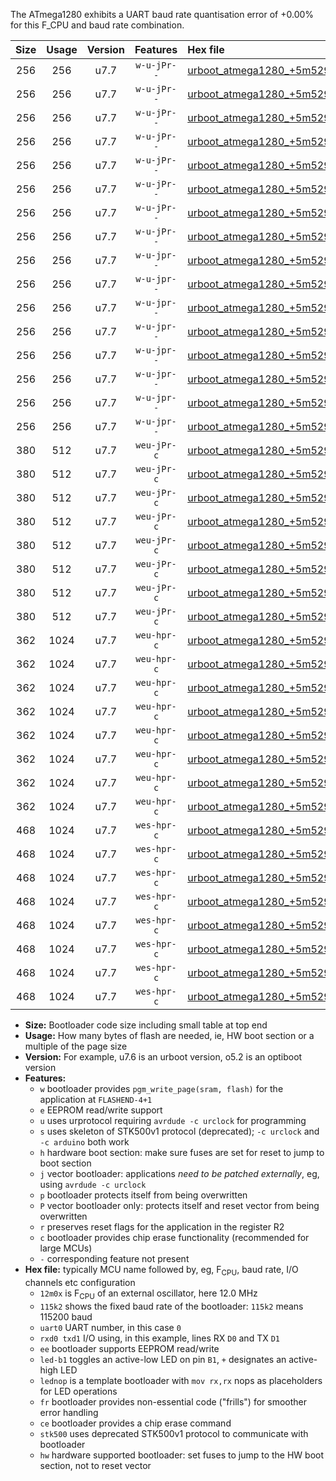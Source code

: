 The ATmega1280 exhibits a UART baud rate quantisation error of +0.00% for this F_CPU and baud rate combination.

|Size|Usage|Version|Features|Hex file|
|:-:|:-:|:-:|:-:|:--|
|256|256|u7.7|`w-u-jPr--`|[urboot_atmega1280_+5m5296x_++76k8_uart0_rxe0_txe1_led+b7.hex](https://raw.githubusercontent.com/stefanrueger/urboot.hex/main/mcus/atmega1280/external_oscillator/fcpu_+5m5296x/br_++76k8/urboot_atmega1280_+5m5296x_++76k8_uart0_rxe0_txe1_led+b7.hex)|
|256|256|u7.7|`w-u-jPr--`|[urboot_atmega1280_+5m5296x_++76k8_uart0_rxe0_txe1_lednop.hex](https://raw.githubusercontent.com/stefanrueger/urboot.hex/main/mcus/atmega1280/external_oscillator/fcpu_+5m5296x/br_++76k8/urboot_atmega1280_+5m5296x_++76k8_uart0_rxe0_txe1_lednop.hex)|
|256|256|u7.7|`w-u-jPr--`|[urboot_atmega1280_+5m5296x_++76k8_uart1_rxd2_txd3_led+b7.hex](https://raw.githubusercontent.com/stefanrueger/urboot.hex/main/mcus/atmega1280/external_oscillator/fcpu_+5m5296x/br_++76k8/urboot_atmega1280_+5m5296x_++76k8_uart1_rxd2_txd3_led+b7.hex)|
|256|256|u7.7|`w-u-jPr--`|[urboot_atmega1280_+5m5296x_++76k8_uart1_rxd2_txd3_lednop.hex](https://raw.githubusercontent.com/stefanrueger/urboot.hex/main/mcus/atmega1280/external_oscillator/fcpu_+5m5296x/br_++76k8/urboot_atmega1280_+5m5296x_++76k8_uart1_rxd2_txd3_lednop.hex)|
|256|256|u7.7|`w-u-jPr--`|[urboot_atmega1280_+5m5296x_++76k8_uart2_rxh0_txh1_led+b7.hex](https://raw.githubusercontent.com/stefanrueger/urboot.hex/main/mcus/atmega1280/external_oscillator/fcpu_+5m5296x/br_++76k8/urboot_atmega1280_+5m5296x_++76k8_uart2_rxh0_txh1_led+b7.hex)|
|256|256|u7.7|`w-u-jPr--`|[urboot_atmega1280_+5m5296x_++76k8_uart2_rxh0_txh1_lednop.hex](https://raw.githubusercontent.com/stefanrueger/urboot.hex/main/mcus/atmega1280/external_oscillator/fcpu_+5m5296x/br_++76k8/urboot_atmega1280_+5m5296x_++76k8_uart2_rxh0_txh1_lednop.hex)|
|256|256|u7.7|`w-u-jPr--`|[urboot_atmega1280_+5m5296x_++76k8_uart3_rxj0_txj1_led+b7.hex](https://raw.githubusercontent.com/stefanrueger/urboot.hex/main/mcus/atmega1280/external_oscillator/fcpu_+5m5296x/br_++76k8/urboot_atmega1280_+5m5296x_++76k8_uart3_rxj0_txj1_led+b7.hex)|
|256|256|u7.7|`w-u-jPr--`|[urboot_atmega1280_+5m5296x_++76k8_uart3_rxj0_txj1_lednop.hex](https://raw.githubusercontent.com/stefanrueger/urboot.hex/main/mcus/atmega1280/external_oscillator/fcpu_+5m5296x/br_++76k8/urboot_atmega1280_+5m5296x_++76k8_uart3_rxj0_txj1_lednop.hex)|
|256|256|u7.7|`w-u-jpr--`|[urboot_atmega1280_+5m5296x_++76k8_uart0_rxe0_txe1_led+b7_fr.hex](https://raw.githubusercontent.com/stefanrueger/urboot.hex/main/mcus/atmega1280/external_oscillator/fcpu_+5m5296x/br_++76k8/urboot_atmega1280_+5m5296x_++76k8_uart0_rxe0_txe1_led+b7_fr.hex)|
|256|256|u7.7|`w-u-jpr--`|[urboot_atmega1280_+5m5296x_++76k8_uart0_rxe0_txe1_lednop_fr.hex](https://raw.githubusercontent.com/stefanrueger/urboot.hex/main/mcus/atmega1280/external_oscillator/fcpu_+5m5296x/br_++76k8/urboot_atmega1280_+5m5296x_++76k8_uart0_rxe0_txe1_lednop_fr.hex)|
|256|256|u7.7|`w-u-jpr--`|[urboot_atmega1280_+5m5296x_++76k8_uart1_rxd2_txd3_led+b7_fr.hex](https://raw.githubusercontent.com/stefanrueger/urboot.hex/main/mcus/atmega1280/external_oscillator/fcpu_+5m5296x/br_++76k8/urboot_atmega1280_+5m5296x_++76k8_uart1_rxd2_txd3_led+b7_fr.hex)|
|256|256|u7.7|`w-u-jpr--`|[urboot_atmega1280_+5m5296x_++76k8_uart1_rxd2_txd3_lednop_fr.hex](https://raw.githubusercontent.com/stefanrueger/urboot.hex/main/mcus/atmega1280/external_oscillator/fcpu_+5m5296x/br_++76k8/urboot_atmega1280_+5m5296x_++76k8_uart1_rxd2_txd3_lednop_fr.hex)|
|256|256|u7.7|`w-u-jpr--`|[urboot_atmega1280_+5m5296x_++76k8_uart2_rxh0_txh1_led+b7_fr.hex](https://raw.githubusercontent.com/stefanrueger/urboot.hex/main/mcus/atmega1280/external_oscillator/fcpu_+5m5296x/br_++76k8/urboot_atmega1280_+5m5296x_++76k8_uart2_rxh0_txh1_led+b7_fr.hex)|
|256|256|u7.7|`w-u-jpr--`|[urboot_atmega1280_+5m5296x_++76k8_uart2_rxh0_txh1_lednop_fr.hex](https://raw.githubusercontent.com/stefanrueger/urboot.hex/main/mcus/atmega1280/external_oscillator/fcpu_+5m5296x/br_++76k8/urboot_atmega1280_+5m5296x_++76k8_uart2_rxh0_txh1_lednop_fr.hex)|
|256|256|u7.7|`w-u-jpr--`|[urboot_atmega1280_+5m5296x_++76k8_uart3_rxj0_txj1_led+b7_fr.hex](https://raw.githubusercontent.com/stefanrueger/urboot.hex/main/mcus/atmega1280/external_oscillator/fcpu_+5m5296x/br_++76k8/urboot_atmega1280_+5m5296x_++76k8_uart3_rxj0_txj1_led+b7_fr.hex)|
|256|256|u7.7|`w-u-jpr--`|[urboot_atmega1280_+5m5296x_++76k8_uart3_rxj0_txj1_lednop_fr.hex](https://raw.githubusercontent.com/stefanrueger/urboot.hex/main/mcus/atmega1280/external_oscillator/fcpu_+5m5296x/br_++76k8/urboot_atmega1280_+5m5296x_++76k8_uart3_rxj0_txj1_lednop_fr.hex)|
|380|512|u7.7|`weu-jPr-c`|[urboot_atmega1280_+5m5296x_++76k8_uart0_rxe0_txe1_ee_led+b7_fr_ce.hex](https://raw.githubusercontent.com/stefanrueger/urboot.hex/main/mcus/atmega1280/external_oscillator/fcpu_+5m5296x/br_++76k8/urboot_atmega1280_+5m5296x_++76k8_uart0_rxe0_txe1_ee_led+b7_fr_ce.hex)|
|380|512|u7.7|`weu-jPr-c`|[urboot_atmega1280_+5m5296x_++76k8_uart0_rxe0_txe1_ee_lednop_fr_ce.hex](https://raw.githubusercontent.com/stefanrueger/urboot.hex/main/mcus/atmega1280/external_oscillator/fcpu_+5m5296x/br_++76k8/urboot_atmega1280_+5m5296x_++76k8_uart0_rxe0_txe1_ee_lednop_fr_ce.hex)|
|380|512|u7.7|`weu-jPr-c`|[urboot_atmega1280_+5m5296x_++76k8_uart1_rxd2_txd3_ee_led+b7_fr_ce.hex](https://raw.githubusercontent.com/stefanrueger/urboot.hex/main/mcus/atmega1280/external_oscillator/fcpu_+5m5296x/br_++76k8/urboot_atmega1280_+5m5296x_++76k8_uart1_rxd2_txd3_ee_led+b7_fr_ce.hex)|
|380|512|u7.7|`weu-jPr-c`|[urboot_atmega1280_+5m5296x_++76k8_uart1_rxd2_txd3_ee_lednop_fr_ce.hex](https://raw.githubusercontent.com/stefanrueger/urboot.hex/main/mcus/atmega1280/external_oscillator/fcpu_+5m5296x/br_++76k8/urboot_atmega1280_+5m5296x_++76k8_uart1_rxd2_txd3_ee_lednop_fr_ce.hex)|
|380|512|u7.7|`weu-jPr-c`|[urboot_atmega1280_+5m5296x_++76k8_uart2_rxh0_txh1_ee_led+b7_fr_ce.hex](https://raw.githubusercontent.com/stefanrueger/urboot.hex/main/mcus/atmega1280/external_oscillator/fcpu_+5m5296x/br_++76k8/urboot_atmega1280_+5m5296x_++76k8_uart2_rxh0_txh1_ee_led+b7_fr_ce.hex)|
|380|512|u7.7|`weu-jPr-c`|[urboot_atmega1280_+5m5296x_++76k8_uart2_rxh0_txh1_ee_lednop_fr_ce.hex](https://raw.githubusercontent.com/stefanrueger/urboot.hex/main/mcus/atmega1280/external_oscillator/fcpu_+5m5296x/br_++76k8/urboot_atmega1280_+5m5296x_++76k8_uart2_rxh0_txh1_ee_lednop_fr_ce.hex)|
|380|512|u7.7|`weu-jPr-c`|[urboot_atmega1280_+5m5296x_++76k8_uart3_rxj0_txj1_ee_led+b7_fr_ce.hex](https://raw.githubusercontent.com/stefanrueger/urboot.hex/main/mcus/atmega1280/external_oscillator/fcpu_+5m5296x/br_++76k8/urboot_atmega1280_+5m5296x_++76k8_uart3_rxj0_txj1_ee_led+b7_fr_ce.hex)|
|380|512|u7.7|`weu-jPr-c`|[urboot_atmega1280_+5m5296x_++76k8_uart3_rxj0_txj1_ee_lednop_fr_ce.hex](https://raw.githubusercontent.com/stefanrueger/urboot.hex/main/mcus/atmega1280/external_oscillator/fcpu_+5m5296x/br_++76k8/urboot_atmega1280_+5m5296x_++76k8_uart3_rxj0_txj1_ee_lednop_fr_ce.hex)|
|362|1024|u7.7|`weu-hpr-c`|[urboot_atmega1280_+5m5296x_++76k8_uart0_rxe0_txe1_ee_led+b7_fr_ce_hw.hex](https://raw.githubusercontent.com/stefanrueger/urboot.hex/main/mcus/atmega1280/external_oscillator/fcpu_+5m5296x/br_++76k8/urboot_atmega1280_+5m5296x_++76k8_uart0_rxe0_txe1_ee_led+b7_fr_ce_hw.hex)|
|362|1024|u7.7|`weu-hpr-c`|[urboot_atmega1280_+5m5296x_++76k8_uart0_rxe0_txe1_ee_lednop_fr_ce_hw.hex](https://raw.githubusercontent.com/stefanrueger/urboot.hex/main/mcus/atmega1280/external_oscillator/fcpu_+5m5296x/br_++76k8/urboot_atmega1280_+5m5296x_++76k8_uart0_rxe0_txe1_ee_lednop_fr_ce_hw.hex)|
|362|1024|u7.7|`weu-hpr-c`|[urboot_atmega1280_+5m5296x_++76k8_uart1_rxd2_txd3_ee_led+b7_fr_ce_hw.hex](https://raw.githubusercontent.com/stefanrueger/urboot.hex/main/mcus/atmega1280/external_oscillator/fcpu_+5m5296x/br_++76k8/urboot_atmega1280_+5m5296x_++76k8_uart1_rxd2_txd3_ee_led+b7_fr_ce_hw.hex)|
|362|1024|u7.7|`weu-hpr-c`|[urboot_atmega1280_+5m5296x_++76k8_uart1_rxd2_txd3_ee_lednop_fr_ce_hw.hex](https://raw.githubusercontent.com/stefanrueger/urboot.hex/main/mcus/atmega1280/external_oscillator/fcpu_+5m5296x/br_++76k8/urboot_atmega1280_+5m5296x_++76k8_uart1_rxd2_txd3_ee_lednop_fr_ce_hw.hex)|
|362|1024|u7.7|`weu-hpr-c`|[urboot_atmega1280_+5m5296x_++76k8_uart2_rxh0_txh1_ee_led+b7_fr_ce_hw.hex](https://raw.githubusercontent.com/stefanrueger/urboot.hex/main/mcus/atmega1280/external_oscillator/fcpu_+5m5296x/br_++76k8/urboot_atmega1280_+5m5296x_++76k8_uart2_rxh0_txh1_ee_led+b7_fr_ce_hw.hex)|
|362|1024|u7.7|`weu-hpr-c`|[urboot_atmega1280_+5m5296x_++76k8_uart2_rxh0_txh1_ee_lednop_fr_ce_hw.hex](https://raw.githubusercontent.com/stefanrueger/urboot.hex/main/mcus/atmega1280/external_oscillator/fcpu_+5m5296x/br_++76k8/urboot_atmega1280_+5m5296x_++76k8_uart2_rxh0_txh1_ee_lednop_fr_ce_hw.hex)|
|362|1024|u7.7|`weu-hpr-c`|[urboot_atmega1280_+5m5296x_++76k8_uart3_rxj0_txj1_ee_led+b7_fr_ce_hw.hex](https://raw.githubusercontent.com/stefanrueger/urboot.hex/main/mcus/atmega1280/external_oscillator/fcpu_+5m5296x/br_++76k8/urboot_atmega1280_+5m5296x_++76k8_uart3_rxj0_txj1_ee_led+b7_fr_ce_hw.hex)|
|362|1024|u7.7|`weu-hpr-c`|[urboot_atmega1280_+5m5296x_++76k8_uart3_rxj0_txj1_ee_lednop_fr_ce_hw.hex](https://raw.githubusercontent.com/stefanrueger/urboot.hex/main/mcus/atmega1280/external_oscillator/fcpu_+5m5296x/br_++76k8/urboot_atmega1280_+5m5296x_++76k8_uart3_rxj0_txj1_ee_lednop_fr_ce_hw.hex)|
|468|1024|u7.7|`wes-hpr-c`|[urboot_atmega1280_+5m5296x_++76k8_uart0_rxe0_txe1_ee_led+b7_fr_ce_stk500_hw.hex](https://raw.githubusercontent.com/stefanrueger/urboot.hex/main/mcus/atmega1280/external_oscillator/fcpu_+5m5296x/br_++76k8/urboot_atmega1280_+5m5296x_++76k8_uart0_rxe0_txe1_ee_led+b7_fr_ce_stk500_hw.hex)|
|468|1024|u7.7|`wes-hpr-c`|[urboot_atmega1280_+5m5296x_++76k8_uart0_rxe0_txe1_ee_lednop_fr_ce_stk500_hw.hex](https://raw.githubusercontent.com/stefanrueger/urboot.hex/main/mcus/atmega1280/external_oscillator/fcpu_+5m5296x/br_++76k8/urboot_atmega1280_+5m5296x_++76k8_uart0_rxe0_txe1_ee_lednop_fr_ce_stk500_hw.hex)|
|468|1024|u7.7|`wes-hpr-c`|[urboot_atmega1280_+5m5296x_++76k8_uart1_rxd2_txd3_ee_led+b7_fr_ce_stk500_hw.hex](https://raw.githubusercontent.com/stefanrueger/urboot.hex/main/mcus/atmega1280/external_oscillator/fcpu_+5m5296x/br_++76k8/urboot_atmega1280_+5m5296x_++76k8_uart1_rxd2_txd3_ee_led+b7_fr_ce_stk500_hw.hex)|
|468|1024|u7.7|`wes-hpr-c`|[urboot_atmega1280_+5m5296x_++76k8_uart1_rxd2_txd3_ee_lednop_fr_ce_stk500_hw.hex](https://raw.githubusercontent.com/stefanrueger/urboot.hex/main/mcus/atmega1280/external_oscillator/fcpu_+5m5296x/br_++76k8/urboot_atmega1280_+5m5296x_++76k8_uart1_rxd2_txd3_ee_lednop_fr_ce_stk500_hw.hex)|
|468|1024|u7.7|`wes-hpr-c`|[urboot_atmega1280_+5m5296x_++76k8_uart2_rxh0_txh1_ee_led+b7_fr_ce_stk500_hw.hex](https://raw.githubusercontent.com/stefanrueger/urboot.hex/main/mcus/atmega1280/external_oscillator/fcpu_+5m5296x/br_++76k8/urboot_atmega1280_+5m5296x_++76k8_uart2_rxh0_txh1_ee_led+b7_fr_ce_stk500_hw.hex)|
|468|1024|u7.7|`wes-hpr-c`|[urboot_atmega1280_+5m5296x_++76k8_uart2_rxh0_txh1_ee_lednop_fr_ce_stk500_hw.hex](https://raw.githubusercontent.com/stefanrueger/urboot.hex/main/mcus/atmega1280/external_oscillator/fcpu_+5m5296x/br_++76k8/urboot_atmega1280_+5m5296x_++76k8_uart2_rxh0_txh1_ee_lednop_fr_ce_stk500_hw.hex)|
|468|1024|u7.7|`wes-hpr-c`|[urboot_atmega1280_+5m5296x_++76k8_uart3_rxj0_txj1_ee_led+b7_fr_ce_stk500_hw.hex](https://raw.githubusercontent.com/stefanrueger/urboot.hex/main/mcus/atmega1280/external_oscillator/fcpu_+5m5296x/br_++76k8/urboot_atmega1280_+5m5296x_++76k8_uart3_rxj0_txj1_ee_led+b7_fr_ce_stk500_hw.hex)|
|468|1024|u7.7|`wes-hpr-c`|[urboot_atmega1280_+5m5296x_++76k8_uart3_rxj0_txj1_ee_lednop_fr_ce_stk500_hw.hex](https://raw.githubusercontent.com/stefanrueger/urboot.hex/main/mcus/atmega1280/external_oscillator/fcpu_+5m5296x/br_++76k8/urboot_atmega1280_+5m5296x_++76k8_uart3_rxj0_txj1_ee_lednop_fr_ce_stk500_hw.hex)|

- **Size:** Bootloader code size including small table at top end
- **Usage:** How many bytes of flash are needed, ie, HW boot section or a multiple of the page size
- **Version:** For example, u7.6 is an urboot version, o5.2 is an optiboot version
- **Features:**
  + `w` bootloader provides `pgm_write_page(sram, flash)` for the application at `FLASHEND-4+1`
  + `e` EEPROM read/write support
  + `u` uses urprotocol requiring `avrdude -c urclock` for programming
  + `s` uses skeleton of STK500v1 protocol (deprecated); `-c urclock` and `-c arduino` both work
  + `h` hardware boot section: make sure fuses are set for reset to jump to boot section
  + `j` vector bootloader: applications *need to be patched externally*, eg, using `avrdude -c urclock`
  + `p` bootloader protects itself from being overwritten
  + `P` vector bootloader only: protects itself and reset vector from being overwritten
  + `r` preserves reset flags for the application in the register R2
  + `c` bootloader provides chip erase functionality (recommended for large MCUs)
  + `-` corresponding feature not present
- **Hex file:** typically MCU name followed by, eg, F<sub>CPU</sub>, baud rate, I/O channels etc configuration
  + `12m0x` is F<sub>CPU</sub> of an external oscillator, here 12.0 MHz
  + `115k2` shows the fixed baud rate of the bootloader: `115k2` means 115200 baud
  + `uart0` UART number, in this case `0`
  + `rxd0 txd1` I/O using, in this example, lines RX `D0` and TX `D1`
  + `ee` bootloader supports EEPROM read/write
  + `led-b1` toggles an active-low LED on pin `B1`, `+` designates an active-high LED
  + `lednop` is a template bootloader with `mov rx,rx` nops as placeholders for LED operations
  + `fr` bootloader provides non-essential code ("frills") for smoother error handling
  + `ce` bootloader provides a chip erase command
  + `stk500` uses deprecated STK500v1 protocol to communicate with bootloader
  + `hw` hardware supported bootloader: set fuses to jump to the HW boot section, not to reset vector

